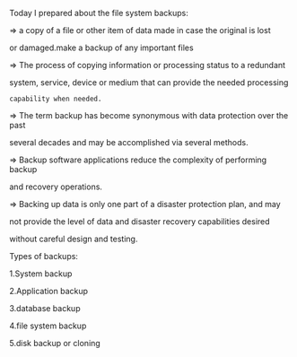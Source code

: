 Today I prepared about the file system backups:

=> a copy of a file or other item of data made in case the original is lost 

   or damaged.make a backup of any important files

=> The process of copying information or processing status to a redundant 

   system, service, device or medium that can provide the needed processing 

    capability when needed.


=> The term backup has become synonymous with data protection over the past   
   
   several decades and may be accomplished via several methods.

=> Backup software applications reduce the complexity of performing backup   
   
   and recovery operations. 

=> Backing up data is only one part of a disaster protection plan, and may 
   
   not provide the level of data and disaster recovery capabilities desired 
   
   without careful design and testing.


Types of backups:

1.System backup 

2.Application backup

3.database backup

4.file system backup

5.disk backup or cloning